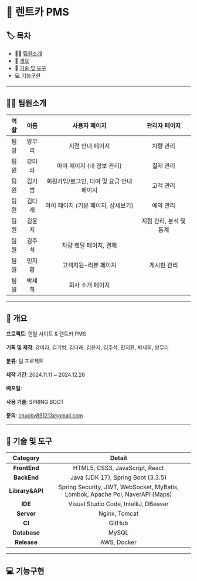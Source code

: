 # 🚗 렌트카 PMS

## 🏷 목차

- 👩‍💻 [팀원소개](#팀원소개)
- 📃 [개요](#개요)
- 🔧 [기술 및 도구](#기술-및-도구)
- 💻 [기능구현](#기능구현)

---

## 👨‍💻 팀원소개

| 역할     | 이름  | 사용자 페이지                  | 관리자 페이지        |
| :------: | :---: | :--------------------------: | :----------------: |
| 팀장 | 양무리 | 지점 안내 페이지               | 차량 관리          |
| 팀원 | 강미라 | 마이 페이지 (내 정보 관리)         | 결제 관리          |
| 팀원 | 김기범 | 회원가입/로그인, 대여 및 요금 안내 페이지 | 고객 관리          |
| 팀원 | 김다래 | 마이 페이지 (기본 페이지, 상세보기)    | 예약 관리          |
| 팀원 | 김윤지 |                          | 지점 관리, 분석 및 통계 |
| 팀원 | 김주석 | 차량 렌탈 페이지, 결제           |                |
| 팀원 | 민지환 | 고객지원-리뷰 페이지              | 게시판 관리         |
| 팀원 | 박세희 | 회사 소개 페이지               |                |

---

## 📃 개요

**프로젝트**: 렌탈 사이트 & 렌트카 PMS<br/><br/>
**기획 및 제작**: 강미라, 김기범, 김다래, 김윤지, 김주석, 민지환, 박세희, 양무리<br/><br/>
**분류**: 팀 프로젝트<br/><br/>
**제작 기간**: 2024.11.11 \~ 2024.12.26<br/><br/>
**배포일**: <br/><br/>
**사용 기술**: SPRING BOOT<br/><br/>
**문의**: [chucky891213@gmail.com](mailto\:chucky891213@gmail.com)

---

## 🔧 기술 및 도구

| **Category**     | **Detail**                                                                                    |
| :----------: | :-----------------------------------------------------------------------------------------: |
| **FrontEnd**   | HTML5, CSS3, JavaScript, React                                                            |
| **BackEnd**     | Java (JDK 17), Spring Boot (3.3.5)                                                        |
| **Library&API**  | Spring Security, JWT, WebSocket, MyBatis, Lombok, Apache Poi, NaverAPI (Maps) |
| **IDE**    | Visual Studio Code, IntelliJ, DBeaver                                                     |
| **Server**     | Nginx, Tomcat                                                                             |
| **CI**  | GitHub                                                                                    |
| **Database** | MySQL                                                                                     |
| **Release**     | AWS, Docker                                                                               |

---

## 💻 기능구현

